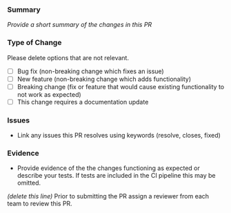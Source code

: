 ### Summary
_Provide a short summary of the changes in this PR_

### Type of Change
Please delete options that are not relevant.

- [ ] Bug fix (non-breaking change which fixes an issue)
- [ ] New feature (non-breaking change which adds functionality)
- [ ] Breaking change (fix or feature that would cause existing functionality to not work as expected)
- [ ] This change requires a documentation update

### Issues
- Link any issues this PR resolves using keywords (resolve, closes, fixed)

### Evidence
- Provide evidence of the the changes functioning as expected or describe your tests. If tests are included in the CI pipeline this may be omitted. 


_(delete this line)_ Prior to submitting the PR assign a reviewer from each team to review this PR. 
